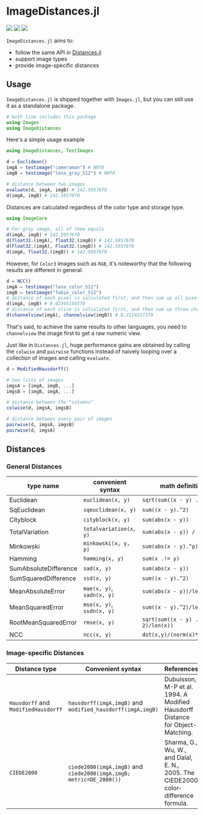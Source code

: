 # ImageDistances.jl

[![][travis-img]][travis-url]
[![][pkgeval-img]][pkgeval-url]
[![][codecov-img]][codecov-url]

`ImageDistances.jl` aims to:

* follow the same API in [Distances.jl](https://github.com/JuliaStats/Distances.jl)
* support image types
* provide image-specific distances

## Usage

`ImageDistances.jl` is shipped together with `Images.jl`, but you can still use it as a standalone package.

```julia
# both line includes this package
using Images
using ImageDistances
```

Here's a simple usage example

```julia
using ImageDistances, TestImages

d = Euclidean()
imgA = testimage("cameraman") # N0f8
imgB = testimage("lena_gray_512") # N0f8

# distance between two images
evaluate(d, imgA, imgB) # 142.59576f0
d(imgA, imgB) # 142.59576f0
```

Distances are calculated regardless of the color type and storage type.

```julia
using ImageCore

# For gray image, all of them equals
d(imgA, imgB) # 142.59576f0
d(float32.(imgA), float32.(imgB)) # 142.59576f0
d(Float32.(imgA), Float32.(imgB)) # 142.59576f0
d(imgA, float32.(imgB)) # 142.59576f0
```

However, for `Color3` images such as `RGB`, it's noteworthy that the following results are
different in general.

```julia
d = NCC()
imgA = testimage("lena_color_512")
imgB = testimage("fabio_color_512")
# distance of each pixel is calculated first, and then sum up all pixels
d(imgA, imgB) # 0.023451565f0
# distance of each slice is calculated first, and then sum up three channels
d(channelview(imgA), channelview(imgB)) # 0.21142173f0
```

That's said, to achieve the same results to other languages, you need to `channelview` the image first to get a raw numeric view.

Just like in `Distances.jl`, huge performance gains are obtained by calling the `colwise` and `pairwise`
functions instead of naively looping over a collection of images and calling `evaluate`.

```julia
d = ModifiedHausdorff()

# two lists of images
imgsA = [imgA, imgB, ...]
imgsB = [imgB, imgA, ...]

# distance between the "columns"
colwise(d, imgsA, imgsB)

# distance between every pair of images
pairwise(d, imgsA, imgsB)
pairwise(d, imgsA)
```

## Distances

### General Distances

| type name               |  convenient syntax         | math definition                   |
| ----------------------- | -------------------------- | --------------------------------- |
|  Euclidean              |  `euclidean(x, y)`         | `sqrt(sum((x - y) .^ 2))`         |
|  SqEuclidean            |  `sqeuclidean(x, y)`       | `sum((x - y).^2)`                 |
|  Cityblock              |  `cityblock(x, y)`         | `sum(abs(x - y))`                 |
|  TotalVariation         |  `totalvariation(x, y)`    | `sum(abs(x - y)) / 2`             |
|  Minkowski              |  `minkowski(x, y, p)`      | `sum(abs(x - y).^p) ^ (1/p)`      |
|  Hamming                |  `hamming(x, y)`           | `sum(x .!= y)`                    |
|  SumAbsoluteDifference  |  `sad(x, y)`               | `sum(abs(x - y))`                 |
|  SumSquaredDifference   |  `ssd(x, y)`               | `sum((x - y).^2)`                 |
|  MeanAbsoluteError      |  `mae(x, y)`, `sadn(x, y)` | `sum(abs(x - y))/len(x)`          |
|  MeanSquaredError       |  `mse(x, y)`, `ssdn(x, y)` | `sum((x - y).^2)/len(x)`          |
|  RootMeanSquaredError   |  `rmse(x, y)`              | `sqrt(sum((x - y) .^ 2)/len(x))`  |
|  NCC                    |  `ncc(x, y)`               | `dot(x,y)/(norm(x)*norm(y))`      |

### Image-specific Distances

| Distance type | Convenient syntax | References |
|----------|------------------------|------------|
| `Hausdorff` and `ModifiedHausdorff` | `hausdorff(imgA,imgB)` and `modified_hausdorff(imgA,imgB)` | Dubuisson, M-P et al. 1994. A Modified Hausdorff Distance for Object-Matching. |
| `CIEDE2000` | `ciede2000(imgA,imgB)` and `ciede2000(imgA,imgB; metric=DE_2000())` | Sharma, G., Wu, W., and Dalal, E. N., 2005. The CIEDE2000 color‐difference formula. |


<!-- URLS -->

[pkgeval-img]: https://juliaci.github.io/NanosoldierReports/pkgeval_badges/I/ImageDistances.svg
[pkgeval-url]: https://juliaci.github.io/NanosoldierReports/pkgeval_badges/report.html
[travis-img]: https://travis-ci.org/JuliaImages/ImageDistances.jl.svg?branch=master
[travis-url]: https://travis-ci.org/JuliaImages/ImageDistances.jl
[codecov-img]: https://codecov.io/github/JuliaImages/ImageDistances.jl/coverage.svg?branch=master
[codecov-url]: https://codecov.io/github/JuliaImages/ImageDistances.jl?branch=master
